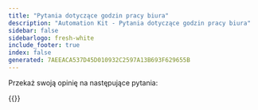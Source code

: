 ```yaml
---
title: "Pytania dotyczące godzin pracy biura"
description: "Automation Kit - Pytania dotyczące godzin pracy biura"
sidebar: false
sidebarlogo: fresh-white
include_footer: true
index: false
generated: 7AEEACA537D45D010932C2597A13B693F629655B
---
```


Przekaż swoją opinię na następujące pytania:

{{<questions showNavigationButtons="false" locale="pl">}}
